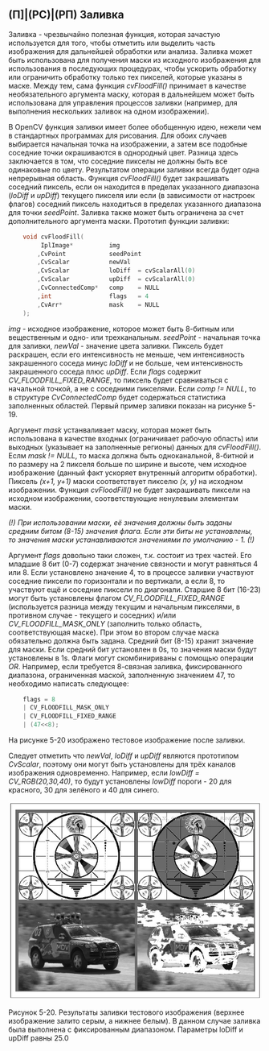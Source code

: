 ## (П]|(РС)|(РП) Заливка

Заливка - чрезвычайно полезная функция, которая зачастую используется для того, чтобы отметить или выделить часть изображения для дальнейшей обработки или анализа. Заливка может быть использована для получения маски из исходного изображения для использования в последующих процедурах, чтобы ускорить обработку или ограничить обработку только тех пикселей, которые указаны в маске. Между тем, сама функция *cvFloodFill()* принимает в качестве необязательного аргумента маску, которая в дальнейшем может быть использована для управления процессов заливки (например, для выполнения нескольких заливок на одном изображении).

В OpenCV функция заливки имеет более обобщенную идею, нежели чем в стандартных программах для рисования. Для обоих случаев выбирается начальная точка на изображении, а затем все подобные соседние точки окрашиваются в однородный цвет. Разница здесь заключается в том, что соседние пикселы не должны быть все одинаковые по цвету. Результатом операции заливки всегда будет одна непрерывная область. Функция *cvFloodFill()* будет закрашивать соседний пиксель, если он находится в пределах указанного диапазона (*loDiff* и *upDiff*) текущего пикселя или если (в зависимости от настроек флагов) соседний пиксель находиться в пределах указанного диапазона для точки *seedPoint*. Заливка также может быть ограничена за счет дополнительного аргумента маски. Прототип функции заливки:

```cpp
	void cvFloodFill(
		 IplImage*			img
		,CvPoint			seedPoint
		,CvScalar			newVal
		,CvScalar			loDiff 	= cvScalarAll(0)
		,CvScalar			upDiff 	= cvScalarAll(0)
		,CvConnectedComp*	comp 	= NULL
		,int				flags 	= 4
		,CvArr*				mask 	= NULL
	);
```

*img* - исходное изображение, которое может быть 8-битным или вещественным и одно- или трехканальным. *seedPoint* - начальная точка для заливки, *newVal* - значение цвета заливки. Пиксель будет раскрашен, если его интенсивность не меньше, чем интенсивность закрашенного соседа минус *loDiff* и не больше, чем интенсивность закрашенного соседа плюс *upDiff*. Если *flags* содержит *CV_FLOODFILL_FIXED_RANGE*, то пиксель будет сравниваться с начальной точкой, а не с соседними пикселями. Если *comp != NULL*, то в структуре *CvConnectedComp* будет содержаться статистика заполненных областей. Первый пример заливки показан на рисунке 5-19.

Аргумент *mask* устанваливает маску, которая может быть использована в качестве входных (ограничивает рабочую область) или выходных (указывает на заполненные регионы) данных для *cvFloodFill()*. Еслм *mask != NULL*, то маска должна быть одноканальной, 8-битной и по размеру на 2 пикселя больше по ширине и высоте, чем исходное изображение (данный факт ускоряет внутренный алгоритм обработки). Пиксель *(x+1, y+1)* маски соответствует пикселю *(x, y)* на исходном изображении. Функция *cvFloodFill()* не будет закрашивать пиксели на исходном изображении, соответствующие ненулевым элементам маски. 

*(!) При использовании маски, её значения должны быть заданы средним битом (8-15) значения флага. Если эти биты не установлены, то значения маски устанавливаются значениями по умолчанию - 1. (!)*

Аргумент *flags* довольно таки сложен, т.к. состоит из трех частей. Его младшие 8 бит (0-7) содержат значение связности и могут равняться 4 или 8. Если установлено значение 4, то в процессе заливки участвуют соседние пиксели по горизонтали и по вертикали, а если 8, то участвуют ещё и соседние пиксели по диагонали. Старшие 8 бит (16-23) могут быть установлены флагом *CV_FLOODFILL_FIXED_RANGE* (используется разница между текущим и начальным пикселями, в противном случае - текущего и соседних) и/или *CV_FLOODFILL_MASK_ONLY* (заполнить только область, соответствующая маске). При этом во втором случае маска обязательно должна быть задана. Средний бит (8-15) хранит значение для маски. Если средний бит установлен в 0s, то значения маски будут установлены в 1s. Флаги могут скомбинириваны с помощью операции *OR*. Например, если требуется 8-связная заливка, фиксированного диапазона, ограниченная маской, заполненную значением 47, то необходимо написать следующее:

```cpp
	flags = 8
	| CV_FLOODFILL_MASK_ONLY
	| CV_FLOODFILL_FIXED_RANGE
	| (47<<8);
```

На рисунке 5-20 изображено тестовое изображение после заливки. 

Следует отметить что *newVal*, *loDiff* и *upDiff* являются прототипом *CvScalar*, поэтому они могут быть установлены для трёх каналов изображения одновременно. Например, если *lowDiff = CV_RGB(20,30,40)*, то будут установлены *lowDiff* пороги - 20 для красного, 30 для зелёного и 40 для синего. 

![Рисунок 5-20 не найден](Images/Pic_5_20.jpg)

Рисунок 5-20. Результаты заливки тестового изображения (верхнее изображение залито серым, а нижнее белым). В данном случае заливка была выполнена с фиксированным диапазоном. Параметры loDiff и upDiff равны 25.0